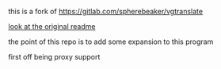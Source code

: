 this is a fork of https://gitlab.com/spherebeaker/vgtranslate

[look at the original readme](old_README.md)


the point of this repo is to add some expansion to this program

first off being proxy support

